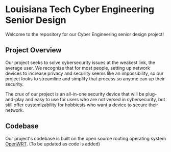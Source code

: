 # Louisiana Tech Cyber Engineering Senior Design

Welcome to the repository for our Cyber Engineering senior design project!

## Project Overview

Our project seeks to solve cybersecurity issues at the weakest link, the average user. We recognize that for most people, setting up network devices to increase privacy and security seems like an impossibility, so our project looks to streamline and simplify that process so anyone can up their security.

The crux of our project is an all-in-one security device that will be plug-and-play and easy to use for users who are not versed in cybersecurity, but still offer customizability for hobbiests who want a device to secure their network.

## Codebase

Our project's codebase is built on the open source routing operating system [OpenWRT](https://openwrt.org). (To be updated as code is added)